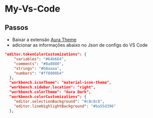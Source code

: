 # My-Vs-Code

## Passos
- Baixar a extensão [Aura Theme](https://marketplace.visualstudio.com/items?itemName=DaltonMenezes.aura-theme)
- adicionar as informações abaixo no Json de configs do VS Code

```json
"editor.tokenColorCustomizations": {
    "variables": "#64b664",
    "comments": "#8a8080",
    "strings": "#b8aaaa",
    "numbers": "#ff8000b4"
  },
  "workbench.iconTheme": "material-icon-theme",
  "workbench.sideBar.location": "right",
  "workbench.colorTheme": "Aura Dark",
  "workbench.colorCustomizations": {
    "editor.selectionBackground": "#c8c8c8",
    "editor.lineHighlightBackground": "#ba55d396"
  },
  ```
